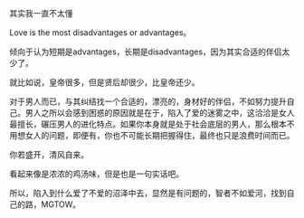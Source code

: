 其实我一直不太懂

Love is the most disadvantages or advantages。

倾向于认为短期是advantages，长期是disadvantages，因为其实合适的伴侣太少了。

就比如说，皇帝很多，但是贤后却很少，比皇帝还少。



对于男人而已，与其纠结找一个合适的，漂亮的，身材好的伴侣，不如努力提升自己。男人之所以会感到困惑的原因就是在于，陷入了爱的迷雾之中，这洽洽是女人最擅长，碾压男人的进化特点。如果你本身就是处于社会底层的男人，那么根本不用想女人的问题，即便有，你也不可能长期把握得住，最终也只是浪费时间而已。



你若盛开，清风自来。

看起来像是浓浓的鸡汤味，但是也是一句实话吧。

所以，陷入到什么爱了不爱的沼泽中去，显然是有问题的，智者不如爱河，找到自己的路，MGTOW。

